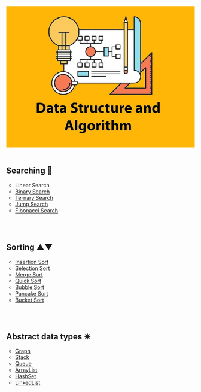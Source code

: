 ﻿<img src="https://github.com/MehrajLatifli/DataStructuresAndAlgorithmsInCSharp/blob/master/cover.jpg" alt="Data Structures & Algorithms"/> 

</br>
</br>

<h2> Searching 🔎 </h2>

<ul style="list-style-type:circle">
 <li> <a "../Algorithms/Searching%20algorithms/LinearSearch/LinearSearchAlgorithm.cs"> Linear Search </a> </li>
 <li> <a href="https://github.com/MehrajLatifli/DataStructuresAndAlgorithmsInCSharp/blob/master/Algorithms/Searching%20algorithms/BinarySearch/BinarySearchAlgorithm.cs"> Binary Search </a> </li>
 <li> <a href="https://github.com/MehrajLatifli/DataStructuresAndAlgorithmsInCSharp/blob/master/Algorithms/Searching%20algorithms/TernarySearch/TernarySearchAlgorithm.cs">Ternary Search </a> </li>
 <li> <a href="https://github.com/MehrajLatifli/DataStructuresAndAlgorithmsInCSharp/blob/master/Algorithms/Searching%20algorithms/JumpSearch/JumpSearchAlgorithm.cs"> Jump Search </a> </li>
 <li> <a href="https://github.com/MehrajLatifli/DataStructuresAndAlgorithmsInCSharp/blob/master/Algorithms/Searching%20algorithms/FibonacciSearch/FibonacciSearchAlgorithm.cs"> Fibonacci Search </a> </li>
</ul>

</br>
</br>

<h2> Sorting ▲▼ </h2>

<ul style="list-style-type:circle">
 <li> <a href="https://github.com/MehrajLatifli/DataStructuresAndAlgorithmsInCSharp/blob/master/Algorithms/Sorting%20algorithms/InsertionSort/InsertionSortAlgorithm.cs"> Insertion Sort </a> </li>
 <li> <a href="https://github.com/MehrajLatifli/DataStructuresAndAlgorithmsInCSharp/blob/master/Algorithms/Sorting%20algorithms/SelectionSort/SelectionSortAlgorithm.cs"> Selection Sort </a> </li>
 <li> <a href="https://github.com/MehrajLatifli/DataStructuresAndAlgorithmsInCSharp/blob/master/Algorithms/Sorting%20algorithms/MergeSort/MergeSortAlgorithm.cs"> Merge Sort </a> </li>
 <li> <a href="https://github.com/MehrajLatifli/DataStructuresAndAlgorithmsInCSharp/blob/master/Algorithms/Sorting%20algorithms/QuickSort/QuickSortAlgorithm.cs"> Quick Sort </a> </li>
 <li> <a href="https://github.com/MehrajLatifli/DataStructuresAndAlgorithmsInCSharp/blob/master/Algorithms/Sorting%20algorithms/BubbleSort/BubbleSortAlgorithm.cs"> Bubble Sort </a> </li>
 <li> <a href="https://github.com/MehrajLatifli/DataStructuresAndAlgorithmsInCSharp/blob/master/Algorithms/Sorting%20algorithms/PancakeSort/PancakeSortAlgorithm.cs"> Pancake Sort </a> </li>
 <li> <a href="https://github.com/MehrajLatifli/DataStructuresAndAlgorithmsInCSharp/blob/master/Algorithms/Sorting%20algorithms/BucketSort/BucketSortAlgorithm.cs"> Bucket Sort </a> </li>
</ul>

</br>
</br>

<h2> Abstract data types ✵ </h2>

<ul style="list-style-type:circle">
 <li> <a href="https://github.com/MehrajLatifli/DataStructuresAndAlgorithmsInCSharp/blob/master/Algorithms/Custom%20Abstract%20data%20types%20algorithms/Graph/CustomGraph.cs"> Graph </a> </li>
 <li> <a href="https://github.com/MehrajLatifli/DataStructuresAndAlgorithmsInCSharp/blob/master/Algorithms/Custom%20Abstract%20data%20types%20algorithms/Stack/CustomStack.cs"> Stack </a> </li>
 <li> <a href="https://github.com/MehrajLatifli/DataStructuresAndAlgorithmsInCSharp/blob/master/Algorithms/Custom%20Abstract%20data%20types%20algorithms/Queue/CustomQueue.cs">Queue </a> </li>
 <li> <a href="https://github.com/MehrajLatifli/DataStructuresAndAlgorithmsInCSharp/blob/master/Algorithms/Custom%20Abstract%20data%20types%20algorithms/ArrayList/CustomArrayList.cs"> ArrayList </a> </li>
 <li> <a href="https://github.com/MehrajLatifli/DataStructuresAndAlgorithmsInCSharp/blob/master/Algorithms/Custom%20Abstract%20data%20types%20algorithms/HashSet/CustomHashSet.cs"> HashSet </a> </li>
 <li> <a href="https://github.com/MehrajLatifli/DataStructuresAndAlgorithmsInCSharp/blob/master/Algorithms/Custom%20Abstract%20data%20types%20algorithms/LinkedList/CustomLinkedList.cs"> LinkedList </a> </li>
</ul>